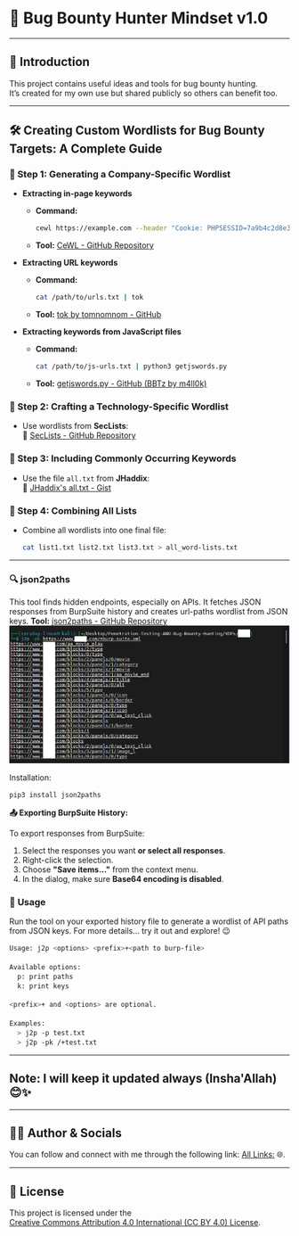 ﻿# 🐞 Bug Bounty Hunter Mindset v1.0

---

## 📌 Introduction

This project contains useful ideas and tools for bug bounty hunting.  
It’s created for my own use but shared publicly so others can benefit too.

---

## 🛠️ Creating Custom Wordlists for Bug Bounty Targets: A Complete Guide

### 🔹 Step 1: Generating a Company-Specific Wordlist

- **Extracting in-page keywords**

  - **Command:**
    ```bash
    cewl https://example.com --header "Cookie: PHPSESSID=7a9b4c2d8e3f1g5h6i7j8k9l0m1n2o3p" -d 5 -m 4
    ```
  - **Tool:** [CeWL - GitHub Repository](https://github.com/digininja/CeWL)

- **Extracting URL keywords**

  - **Command:**
    ```bash
    cat /path/to/urls.txt | tok
    ```
  - **Tool:** [tok by tomnomnom - GitHub](https://github.com/tomnomnom/hacks/tree/master/tok)

- **Extracting keywords from JavaScript files**
  - **Command:**
    ```bash
    cat /path/to/js-urls.txt | python3 getjswords.py
    ```
  - **Tool:** [getjswords.py - GitHub (BBTz by m4ll0k)](https://github.com/m4ll0k/BBTz/blob/master/getjswords.py)

### 🔹 Step 2: Crafting a Technology-Specific Wordlist

- Use wordlists from **SecLists**:  
  🔗 [SecLists - GitHub Repository](https://github.com/danielmiessler/SecLists)

### 🔹 Step 3: Including Commonly Occurring Keywords

- Use the file `all.txt` from **JHaddix**:  
  🔗 [JHaddix's all.txt - Gist](https://gist.github.com/jhaddix/86a06c5dc309d08580a018c66354a056)

### 🔹 Step 4: Combining All Lists

- Combine all wordlists into one final file:
  ```bash
  cat list1.txt list2.txt list3.txt > all_word-lists.txt
  ```

---

### 🔍 json2paths

This tool finds hidden endpoints, especially on APIs. It fetches JSON responses from BurpSuite history and creates url-paths wordlist from JSON keys.
**Tool:** [json2paths - GitHub Repository](https://github.com/s0md3v/dump/tree/master/json2paths)
![j2p image](images/j2p.png)

Installation:

```bash
pip3 install json2paths
```

**📤 Exporting BurpSuite History:**

To export responses from BurpSuite:

1. Select the responses you want **or select all responses**.
2. Right-click the selection.
3. Choose **"Save items..."** from the context menu.
4. In the dialog, make sure **Base64 encoding is disabled**.

### 🚀 **Usage**

Run the tool on your exported history file to generate a wordlist of API paths from JSON keys.
For more details... try it out and explore! 😉

```bash
Usage: j2p <options> <prefix>+<path to burp-file>

Available options:
  p: print paths
  k: print keys

<prefix>+ and <options> are optional.

Examples:
  > j2p -p test.txt
  > j2p -pk /+test.txt
```

---

## **Note: I will keep it updated always (Insha'Allah) 😊✨**

---

## **🧑‍💻 Author & Socials**

You can follow and connect with me through the following link:
[All Links:](https://linktr.ee/1ZeroDay) 🌐.

---

## 📄 License

This project is licensed under the  
[Creative Commons Attribution 4.0 International (CC BY 4.0) License](https://creativecommons.org/licenses/by/4.0/).
